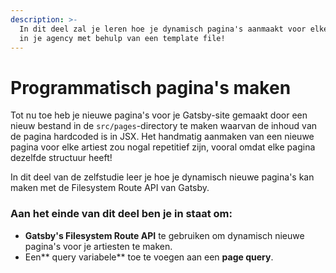 ```yaml
---
description: >-
  In dit deel zal je leren hoe je dynamisch pagina's aanmaakt voor elke artist
  in je agency met behulp van een template file!
---
```


# Programmatisch pagina's maken

Tot nu toe heb je nieuwe pagina's voor je Gatsby-site gemaakt door een nieuw bestand in de `src/pages`-directory te maken waarvan de inhoud van de pagina hardcoded is in JSX.  Het handmatig aanmaken van een nieuwe pagina voor elke artiest zou nogal repetitief zijn, vooral omdat elke pagina dezelfde structuur heeft!

In dit deel van de zelfstudie leer je hoe je dynamisch nieuwe pagina's kan maken met de Filesystem Route API van Gatsby.

### Aan het einde van dit deel ben je in staat om: 

* **Gatsby's Filesystem Route API** te gebruiken om dynamisch nieuwe pagina's voor je artiesten te maken. 
* Een** query variabele** toe te voegen aan een **page query**.
